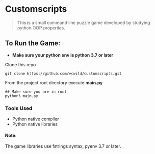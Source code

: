 # Customscripts

> This is a small command line puzzle game developed by studying python OOP properties.

## To Run the Game:

- **Make sure your python env is python 3.7 or later**

Clone this repo

```
git clone https://github.com/vcwild/customscripts.git
```

From the project root directory execute **main.py**

```
## Make sure you are in root
python3 main.py
```

### Tools Used

- Python native compiler
- Python native libraries

#### Note:

The game libraries use fstrings syntax, pyenv 3.7 or later.
